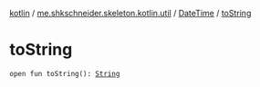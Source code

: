 [kotlin](../../index.md) / [me.shkschneider.skeleton.kotlin.util](../index.md) / [DateTime](index.md) / [toString](./to-string.md)

# toString

`open fun toString(): `[`String`](https://kotlinlang.org/api/latest/jvm/stdlib/kotlin/-string/index.html)
